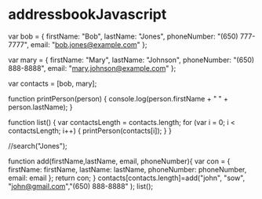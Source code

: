 # addressbookJavascript
var bob = {
    firstName: "Bob",
    lastName: "Jones",
    phoneNumber: "(650) 777-7777",
    email: "bob.jones@example.com"
};

var mary = {
    firstName: "Mary",
    lastName: "Johnson",
    phoneNumber: "(650) 888-8888",
    email: "mary.johnson@example.com"
};

var contacts = [bob, mary];

function printPerson(person) {
    console.log(person.firstName + " " + person.lastName);
}

function list() {
	var contactsLength = contacts.length;
	for (var i = 0; i < contactsLength; i++) {
		printPerson(contacts[i]);
	}
}


//search("Jones");

 function add(firstName,lastName, email, phoneNumber){
    var con = {
           firstName: firstName,
           lastName: lastName,
           phoneNumber: phoneNumber,
           email: email
            };
    return con;
    }
contacts[contacts.length]=add("john", "sow", "john@gmail.com","(650) 888-8888" );
list();
